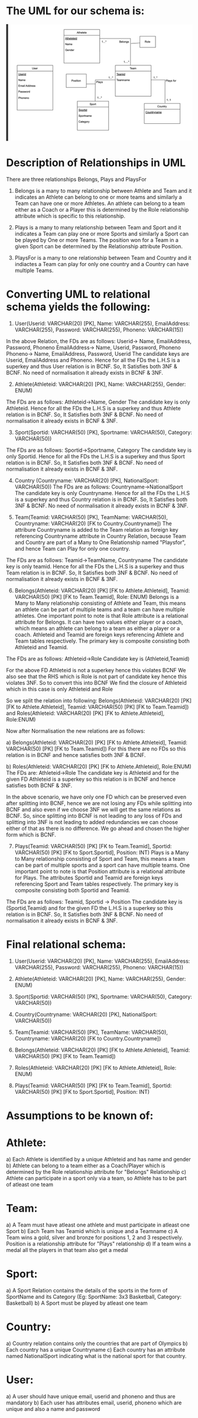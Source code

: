 # The UML for our schema is: 
![Alt text](images/UML.png)


# Description of Relationships in UML
There are three relationships Belongs, Plays and PlaysFor
1) Belongs is a many to many relationship between Athlete and Team and it indicates an Athlete can belong to one or more teams and similarly a Team can have one or more Athletes. An athlete can belong to a team either as a Coach or a Player this is determined by the Role relationship attribute which is specific to this relationship.

2) Plays is a many to many relationship between Team and Sport and it indicates a Team can play one or more Sports and similarly a Sport can be played by One or more Teams. The position won for a Team in a given Sport can be determined by the Relationship attribute Position.

3) PlaysFor is a many to one relationship between Team and Country and it indiactes a Team can play for only one country and a Country can have multiple Teams.

# Converting UML to relational schema yields the following:

1) User(Userid: VARCHAR(20) [PK], Name: VARCHAR(255), EmailAddress: VARCHAR(255), Password: VARCHAR(255), Phoneno: VARCHAR(15))

In the above Relation, the FDs are as follows:
Userid-> Name, EmailAddress, Password, Phoneno
EmailAddress-> Name, Userid, Password, Phoneno
Phoneno-> Name, EmailAddress, Password, Userid
The candidate keys are Userid, EmailAddress and Phoneno. Hence for all the FDs the 
L.H.S is a superkey and thus User relation is in BCNF.
So, It Satisfies both 3NF & BCNF.
No need of normalisation it already exists in BCNF & 3NF.

2) Athlete(Athleteid: VARCHAR(20) [PK], Name: VARCHAR(255), Gender: ENUM)

The FDs are as follows:
Athleteid->Name, Gender
The candidate key is only Athleteid. Hence for all the FDs the L.H.S is a superkey and thus Athlete relation is in BCNF.
So, It Satisfies both 3NF & BCNF.
No need of normalisation it already exists in BCNF & 3NF.

3) Sport(Sportid: VARCHAR(50) [PK], Sportname: VARCHAR(50), Category: VARCHAR(50))

The FDs are as follows:
Sportid->Sportname, Category
The candidate key is only Sportid. Hence for all the FDs the L.H.S is a superkey and thus Sport relation is in BCNF.
So, It Satisfies both 3NF & BCNF.
No need of normalisation it already exists in BCNF & 3NF.

4) Country (Countryname: VARCHAR(20) [PK], NationalSport: VARCHAR(50))
The FDs are as follows:
Countryname->NationalSport
The candidate key is only Countryname. Hence for all the FDs the L.H.S is a superkey and thus Country relation is in BCNF.
So, It Satisfies both 3NF & BCNF.
No need of normalisation it already exists in BCNF & 3NF.

6) Team(Teamid: VARCHAR(50) [PK], TeamName: VARCHAR(50), Countryname: VARCHAR(20) [FK to Country.Countryname])
The attribure Countryname is added to the Team relation as foreign key referencing Countryname attribute in Country Relation, because Team and Country are part of a Many to One Relationship named "Playsfor", and hence Team can Play for only one country.

The FDs are as follows:
Teamid->TeamName, Countryname
The candidate key is only teamid. Hence for all the FDs the L.H.S is a superkey and thus Team relation is in BCNF.
So, It Satisfies both 3NF & BCNF.
No need of normalisation it already exists in BCNF & 3NF.

6) Belongs(Athleteid: VARCHAR(20) [PK] [FK to Athlete.Athleteid], Teamid: VARCHAR(50) [PK] [FK to Team.Teamid], Role: ENUM)
Belongs is a Many to Many relationship consisting of Athlete and Team, this means an athlete can be part of multiple teams and a team can have multiple athletes. One important point to note is that Role attribute is a relational attribute for Belongs.
It can have two values either player or a coach, which means an athlete can belong to a team as either a player or a coach.
Athleteid and Teamid are foreign keys referencing Athlete and Team tables respectively.
The primary key is composite consisting both Athleteid and Teamid.

The FDs are as follows:
Athleteid->Role
Candidate key is (Athleteid,Teamid)

For the above FD Athleteid is not a superkey hence this violates BCNF
We also see that the RHS which is Role is not part of candidate key hence this violates 3NF.
So to convert this into BCNF
We find the closure of Athleteid which in this case is only Athleteid and Role

So we split the relation into following:
Belongs(Athleteid: VARCHAR(20) [PK] [FK to Athlete.Athleteid], Teamid: VARCHAR(50) [PK] [FK to Team.Teamid]) 
and 
Roles(Athleteid: VARCHAR(20) [PK] [FK to Athlete.Athleteid], Role:ENUM)

Now after Normalisation the new relations are as follows:

a) Belongs(Athleteid: VARCHAR(20) [PK] [FK to Athlete.Athleteid], Teamid: VARCHAR(50) [PK] [FK to Team.Teamid])
For this there are no FDs so this relation is in BCNF and hence satisfies both 3NF & BCNF.

b) Roles(Athleteid: VARCHAR(20) [PK] [FK to Athlete.Athleteid], Role:ENUM)
The FDs are:
Athleteid->Role
The candidate key is Athleteid and for the given FD Athleteid is a superkey so this relation is in BCNF and hence satisfies both BCNF & 3NF.

In the above scenario, we have only one FD which can be preserved even after splitting into BCNF, hence we are not losing any FDs while splitting into BCNF and also even if we choose 3NF we will get the same relations as BCNF. So, since splitting into BCNF is not leading to any loss of FDs and splitting into 3NF is not leading to added redundancies we can choose either of that as there is no difference. We go ahead and chosen the higher form which is BCNF.


7) Plays(Teamid: VARCHAR(50) [PK] [FK to Team.Teamid], Sportid: VARCHAR(50) [PK] [FK to Sport.Sportid], Position: INT)
Plays is a Many to Many relationship consisting of Sport and Team, this means a team can be part of multiple sports and a sport can have multiple teams. One important point to note is that Position attribute is a relational attribute for Plays. The attributes
Sportid and Teamid are foreign keys referencing Sport and Team tables respectively.
The primary key is composite consisting both Sportid and Teamid.

The FDs are as follows:
Teamid, Sportid -> Position
The candidate key is (Sportid,Teamid) and for the given FD the L.H.S is a superkey so this relation is in BCNF. So, It Satisfies both 3NF & BCNF.
No need of normalisation it already exists in BCNF & 3NF.


# Final relational schema:

1) User(Userid: VARCHAR(20) [PK], Name: VARCHAR(255), EmailAddress: VARCHAR(255), Password: VARCHAR(255), Phoneno: VARCHAR(15))

2) Athlete(Athleteid: VARCHAR(20) [PK], Name: VARCHAR(255), Gender: ENUM)

3) Sport(Sportid: VARCHAR(50) [PK], Sportname: VARCHAR(50), Category: VARCHAR(50))

4) Country(Countryname: VARCHAR(20) [PK], NationalSport: VARCHAR(50))

5) Team(Teamid: VARCHAR(50) [PK], TeamName: VARCHAR(50), Countryname: VARCHAR(20) [FK to Country.Countryname])

6) Belongs(Athleteid: VARCHAR(20) [PK] [FK to Athlete.Athleteid], Teamid: VARCHAR(50) [PK] [FK to Team.Teamid])

7) Roles(Athleteid: VARCHAR(20) [PK] [FK to Athlete.Athleteid], Role: ENUM)

8) Plays(Teamid: VARCHAR(50) [PK] [FK to Team.Teamid], Sportid: VARCHAR(50) [PK] [FK to Sport.Sportid], Position: INT)

# Assumptions to be known of:

# Athlete:
a) Each Athlete is identified by a unique Athleteid and has name and gender
b) Athlete can belong to a team either as a Coach/Player which is determined by the Role relationship attribute for "Belongs" Relationship
c) Athlete can participate in a sport only via a team, so Athlete has to be part of atleast one team

# Team:
a) A Team must have atleast one athlete and must participate in atleast one Sport
b) Each Team has Teamid which is unique and a Teamname
c) A Team wins a gold, silver and bronze for positions 1, 2 and 3 respectively. Position is a relationship attribute for "Plays" relationship
d) If a team wins a medal all the players in that team also get a medal

# Sport:
a) A Sport Relation contains the details of the sports in the form of SportName and its Category (Eg: SportName: 3x3 Basketball, Category: Basketball)
b) A Sport must be played by atleast one team

# Country:
a) Country relation contains only the countries that are part of Olympics
b) Each country has a unique Countryname
c) Each country has an attribute named NationalSport indicating what is the national sport for that country.

# User:
a) A user should have unique email, userid and phoneno and thus are mandatory
b) Each user has attributes email, userid, phoneno which are unique and also a name and password
